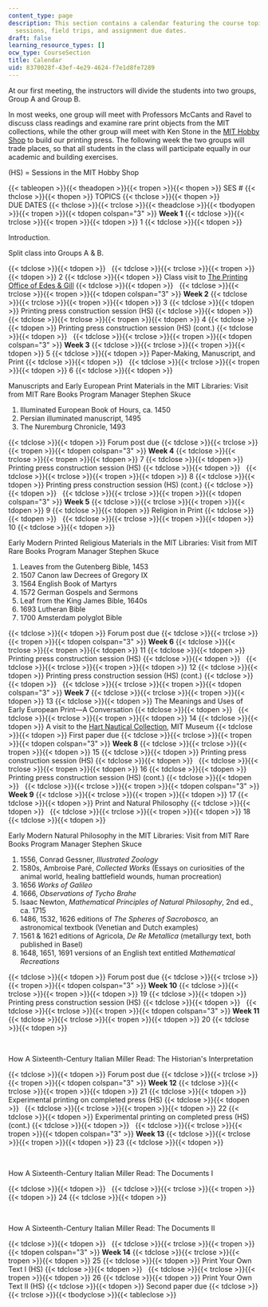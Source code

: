 ```yaml
---
content_type: page
description: This section contains a calendar featuring the course topics, hobby shop
  sessions, field trips, and assignment due dates.
draft: false
learning_resource_types: []
ocw_type: CourseSection
title: Calendar
uid: 8370028f-43ef-4e29-4624-f7e1d8fe7289
---
```

At our first meeting, the instructors will divide the students into two groups, Group A and Group B.

In most weeks, one group will meet with Professors McCants and Ravel to discuss class readings and examine rare print objects from the MIT collections, while the other group will meet with Ken Stone in the [MIT Hobby Shop](http://studentlife.mit.edu/hobbyshop) to build our printing press. The following week the two groups will trade places, so that all students in the class will participate equally in our academic and building exercises.

(HS) = Sessions in the MIT Hobby Shop

{{< tableopen >}}{{< theadopen >}}{{< tropen >}}{{< thopen >}}
SES #
{{< thclose >}}{{< thopen >}}
TOPICS
{{< thclose >}}{{< thopen >}}
DUE DATES
{{< thclose >}}{{< trclose >}}{{< theadclose >}}{{< tbodyopen >}}{{< tropen >}}{{< tdopen colspan="3" >}}
**Week 1**
{{< tdclose >}}{{< trclose >}}{{< tropen >}}{{< tdopen >}}
1
{{< tdclose >}}{{< tdopen >}}

Introduction.

Split class into Groups A & B.

{{< tdclose >}}{{< tdopen >}}
 
{{< tdclose >}}{{< trclose >}}{{< tropen >}}{{< tdopen >}}
2
{{< tdclose >}}{{< tdopen >}}
Class visit to [The Printing Office of Edes & Gill](http://bostongazette.org/)
{{< tdclose >}}{{< tdopen >}}
 
{{< tdclose >}}{{< trclose >}}{{< tropen >}}{{< tdopen colspan="3" >}}
**Week 2**
{{< tdclose >}}{{< trclose >}}{{< tropen >}}{{< tdopen >}}
3
{{< tdclose >}}{{< tdopen >}}
Printing press construction session (HS)
{{< tdclose >}}{{< tdopen >}}
 
{{< tdclose >}}{{< trclose >}}{{< tropen >}}{{< tdopen >}}
4
{{< tdclose >}}{{< tdopen >}}
Printing press construction session (HS) (cont.)
{{< tdclose >}}{{< tdopen >}}
 
{{< tdclose >}}{{< trclose >}}{{< tropen >}}{{< tdopen colspan="3" >}}
**Week 3**
{{< tdclose >}}{{< trclose >}}{{< tropen >}}{{< tdopen >}}
5
{{< tdclose >}}{{< tdopen >}}
Paper-Making, Manuscript, and Print
{{< tdclose >}}{{< tdopen >}}
 
{{< tdclose >}}{{< trclose >}}{{< tropen >}}{{< tdopen >}}
6
{{< tdclose >}}{{< tdopen >}}

Manuscripts and Early European Print Materials in the MIT Libraries: Visit from MIT Rare Books Program Manager Stephen Skuce

1. Illuminated European Book of Hours, ca. 1450
2. Persian illuminated manuscript, 1495
3. The Nuremburg Chronicle, 1493

{{< tdclose >}}{{< tdopen >}}
Forum post due
{{< tdclose >}}{{< trclose >}}{{< tropen >}}{{< tdopen colspan="3" >}}
**Week 4**
{{< tdclose >}}{{< trclose >}}{{< tropen >}}{{< tdopen >}}
7
{{< tdclose >}}{{< tdopen >}}
Printing press construction session (HS)
{{< tdclose >}}{{< tdopen >}}
 
{{< tdclose >}}{{< trclose >}}{{< tropen >}}{{< tdopen >}}
8
{{< tdclose >}}{{< tdopen >}}
Printing press construction session (HS) (cont.)
{{< tdclose >}}{{< tdopen >}}
 
{{< tdclose >}}{{< trclose >}}{{< tropen >}}{{< tdopen colspan="3" >}}
**Week 5**
{{< tdclose >}}{{< trclose >}}{{< tropen >}}{{< tdopen >}}
9
{{< tdclose >}}{{< tdopen >}}
Religion in Print
{{< tdclose >}}{{< tdopen >}}
 
{{< tdclose >}}{{< trclose >}}{{< tropen >}}{{< tdopen >}}
10
{{< tdclose >}}{{< tdopen >}}

Early Modern Printed Religious Materials in the MIT Libraries: Visit from MIT Rare Books Program Manager Stephen Skuce

1. Leaves from the Gutenberg Bible, 1453
2. 1507 Canon law Decrees of Gregory IX
3. 1564 English Book of Martyrs
4. 1572 German Gospels and Sermons
5. Leaf from the King James Bible, 1640s
6. 1693 Lutheran Bible
7. 1700 Amsterdam polyglot Bible

{{< tdclose >}}{{< tdopen >}}
Forum post due
{{< tdclose >}}{{< trclose >}}{{< tropen >}}{{< tdopen colspan="3" >}}
**Week 6**
{{< tdclose >}}{{< trclose >}}{{< tropen >}}{{< tdopen >}}
11
{{< tdclose >}}{{< tdopen >}}
Printing press construction session (HS)
{{< tdclose >}}{{< tdopen >}}
 
{{< tdclose >}}{{< trclose >}}{{< tropen >}}{{< tdopen >}}
12
{{< tdclose >}}{{< tdopen >}}
Printing press construction session (HS) (cont.)
{{< tdclose >}}{{< tdopen >}}
 
{{< tdclose >}}{{< trclose >}}{{< tropen >}}{{< tdopen colspan="3" >}}
**Week 7**
{{< tdclose >}}{{< trclose >}}{{< tropen >}}{{< tdopen >}}
13
{{< tdclose >}}{{< tdopen >}}
The Meanings and Uses of Early European Print—A Conversation
{{< tdclose >}}{{< tdopen >}}
 
{{< tdclose >}}{{< trclose >}}{{< tropen >}}{{< tdopen >}}
14
{{< tdclose >}}{{< tdopen >}}
A visit to the [Hart Nautical Collection](http://mitmuseum.mit.edu/hart-nautical-collections-list), MIT Museum
{{< tdclose >}}{{< tdopen >}}
First paper due
{{< tdclose >}}{{< trclose >}}{{< tropen >}}{{< tdopen colspan="3" >}}
**Week 8**
{{< tdclose >}}{{< trclose >}}{{< tropen >}}{{< tdopen >}}
15
{{< tdclose >}}{{< tdopen >}}
Printing press construction session (HS)
{{< tdclose >}}{{< tdopen >}}
 
{{< tdclose >}}{{< trclose >}}{{< tropen >}}{{< tdopen >}}
16
{{< tdclose >}}{{< tdopen >}}
Printing press construction session (HS) (cont.)
{{< tdclose >}}{{< tdopen >}}
 
{{< tdclose >}}{{< trclose >}}{{< tropen >}}{{< tdopen colspan="3" >}}
**Week 9**
{{< tdclose >}}{{< trclose >}}{{< tropen >}}{{< tdopen >}}
17
{{< tdclose >}}{{< tdopen >}}
Print and Natural Philosophy
{{< tdclose >}}{{< tdopen >}}
 
{{< tdclose >}}{{< trclose >}}{{< tropen >}}{{< tdopen >}}
18
{{< tdclose >}}{{< tdopen >}}

Early Modern Natural Philosophy in the MIT Libraries: Visit from MIT Rare Books Program Manager Stephen Skuce

1. 1556, Conrad Gessner, *Illustrated Zoology*
2. 1580s, Ambroise Paré, *Collected Works* (Essays on curiosities of the animal world, healing battlefield wounds, human procreation)
3. 1656 *Works of Galileo*
4. 1666, *Observations of Tycho Brahe*
5. Isaac Newton, *Mathematical Principles of Natural Philosophy*, 2nd ed., ca. 1715
6. 1486, 1532, 1626 editions of *The Spheres of Sacrobosco,* an astronomical textbook (Venetian and Dutch examples)
7. 1561 & 1621 editions of Agricola, *De Re Metallica* (metallurgy text, both published in Basel)
8. 1648, 1651, 1691 versions of an English text entitled *Mathematical Recreations*

{{< tdclose >}}{{< tdopen >}}
Forum post due
{{< tdclose >}}{{< trclose >}}{{< tropen >}}{{< tdopen colspan="3" >}}
**Week 10**
{{< tdclose >}}{{< trclose >}}{{< tropen >}}{{< tdopen >}}
19
{{< tdclose >}}{{< tdopen >}}
Printing press construction session (HS)
{{< tdclose >}}{{< tdopen >}}
 
{{< tdclose >}}{{< trclose >}}{{< tropen >}}{{< tdopen colspan="3" >}}
**Week 11**
{{< tdclose >}}{{< trclose >}}{{< tropen >}}{{< tdopen >}}
20
{{< tdclose >}}{{< tdopen >}}

 

How A Sixteenth-Century Italian Miller Read: The Historian's Interpretation

{{< tdclose >}}{{< tdopen >}}
Forum post due
{{< tdclose >}}{{< trclose >}}{{< tropen >}}{{< tdopen colspan="3" >}}
**Week 12**
{{< tdclose >}}{{< trclose >}}{{< tropen >}}{{< tdopen >}}
21
{{< tdclose >}}{{< tdopen >}}
Experimental printing on completed press (HS)
{{< tdclose >}}{{< tdopen >}}
 
{{< tdclose >}}{{< trclose >}}{{< tropen >}}{{< tdopen >}}
22
{{< tdclose >}}{{< tdopen >}}
Experimental printing on completed press (HS) (cont.)
{{< tdclose >}}{{< tdopen >}}
 
{{< tdclose >}}{{< trclose >}}{{< tropen >}}{{< tdopen colspan="3" >}}
**Week 13**
{{< tdclose >}}{{< trclose >}}{{< tropen >}}{{< tdopen >}}
23
{{< tdclose >}}{{< tdopen >}}

 

How A Sixteenth-Century Italian Miller Read: The Documents I

{{< tdclose >}}{{< tdopen >}}
 
{{< tdclose >}}{{< trclose >}}{{< tropen >}}{{< tdopen >}}
24
{{< tdclose >}}{{< tdopen >}}

 

How A Sixteenth-Century Italian Miller Read: The Documents II

{{< tdclose >}}{{< tdopen >}}
 
{{< tdclose >}}{{< trclose >}}{{< tropen >}}{{< tdopen colspan="3" >}}
**Week 14**
{{< tdclose >}}{{< trclose >}}{{< tropen >}}{{< tdopen >}}
25
{{< tdclose >}}{{< tdopen >}}
Print Your Own Text I (HS)
{{< tdclose >}}{{< tdopen >}}
 
{{< tdclose >}}{{< trclose >}}{{< tropen >}}{{< tdopen >}}
26
{{< tdclose >}}{{< tdopen >}}
Print Your Own Text II (HS)
{{< tdclose >}}{{< tdopen >}}
Second paper due
{{< tdclose >}}{{< trclose >}}{{< tbodyclose >}}{{< tableclose >}}